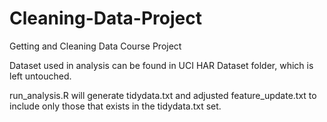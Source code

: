 # Cleaning-Data-Project
Getting and Cleaning Data Course Project

Dataset used in analysis can be found in UCI HAR Dataset folder, which is left untouched.

run_analysis.R will generate tidydata.txt and adjusted feature_update.txt to include only those that exists in the tidydata.txt set.